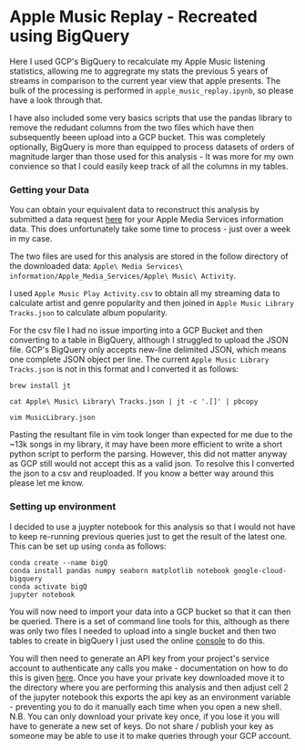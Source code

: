 # Apple Music Replay - Recreated using BigQuery

Here I used GCP's BigQuery to recalculate my Apple Music listening statistics, allowing me to aggregrate my stats the previous 5 years of streams in comparison to the current year view that apple presents. The bulk of the processing is performed in ```apple_music_replay.ipynb```, so please have a look through that.

I have also included some very basics scripts that use the pandas library to remove the redudant columns from the two files which have then subsequently beeen upload into a GCP bucket. This was completely optionally, BigQuery is more than equipped to process datasets of orders of magnitude larger than those used for this analysis - It was more for my own convience so that I could easily keep track of all the columns in my tables.

### Getting your Data

You can obtain your equivalent data to reconstruct this analysis by submitted a data request [here](https://privacy.apple.com) for your Apple Media Services information data. This does unfortunately take some time to process - just over a week in my case. 

The two files are used for this analysis are stored in the follow directory of the downloaded data: ```Apple\ Media Services\ information/Apple_Media_Services/Apple\ Music\ Activity```.

I used ```Apple Music Play Activity.csv``` to obtain all my streaming data to calculate artist and genre popularity and then joined in ```Apple Music Library Tracks.json``` to calculate album popularity.

For the csv file I had no issue importing into a GCP Bucket and then converting to a table in BigQuery, although I struggled to upload the JSON file. GCP's BigQuery only accepts new-line delimited JSON, which means one complete JSON object per line. The current ```Apple Music Library Tracks.json``` is not in this format and I converted it as follows:

```
brew install jt

cat Apple\ Music\ Library\ Tracks.json | jt -c '.[]' | pbcopy

vim MusicLibrary.json
```

Pasting the resultant file in vim took longer than expected for me due to the ~13k songs in my library, it may have been more efficient to write a short python script to perform the parsing. However, this did not matter anyway as GCP still would not accept this as a valid json. To resolve this I converted the json to a csv and reuploaded. If you know a better way around this please let me know.

### Setting up environment

I decided to use a juypter notebook for this analysis so that I would not have to keep re-running previous queries just to get the result of the latest one. This can be set up using  ```conda``` as follows:
```
conda create --name bigQ
conda install pandas numpy seaborn matplotlib notebook google-cloud-bigquery 
conda activate bigQ
jupyter notebook
```

You will now need to import your data into a GCP bucket so that it can then be queried. There is a set of command line tools for this, although as there was only two files I needed to upload into a single bucket and then two tables to create in bigQuery I just used the online [console](https://console.cloud.google.com/) to do this.

You will then need to generate an API key from your project's service account to authenticate any calls you make - documentation on how to do this is given [here](https://cloud.google.com/docs/authentication/production). Once you have your private key downloaded move it to the directory where you are performing this analysis and then adjust cell 2 of the jupyter notebook this exports the api key as an environment variable - preventing you to do it manually each time when you open a new shell. N.B. You can only download your private key once, if you lose it you will have to generate a new set of keys. Do not share / publish your key as someone may be able to use it to make queries through your GCP account.
